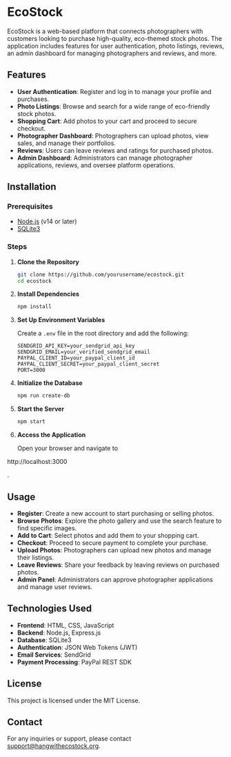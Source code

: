 # EcoStock

EcoStock is a web-based platform that connects photographers with customers looking to purchase high-quality, eco-themed stock photos. The application includes features for user authentication, photo listings, reviews, an admin dashboard for managing photographers and reviews, and more.

## Features

- **User Authentication**: Register and log in to manage your profile and purchases.
- **Photo Listings**: Browse and search for a wide range of eco-friendly stock photos.
- **Shopping Cart**: Add photos to your cart and proceed to secure checkout.
- **Photographer Dashboard**: Photographers can upload photos, view sales, and manage their portfolios.
- **Reviews**: Users can leave reviews and ratings for purchased photos.
- **Admin Dashboard**: Administrators can manage photographer applications, reviews, and oversee platform operations.

## Installation

### Prerequisites

- [Node.js](https://nodejs.org/) (v14 or later)
- [SQLite3](https://www.sqlite.org/index.html)

### Steps

1. **Clone the Repository**

   ```bash
   git clone https://github.com/yourusername/ecostock.git
   cd ecostock
   ```

2. **Install Dependencies**

   ```bash
   npm install
   ```

3. **Set Up Environment Variables**

   Create a `.env` file in the root directory and add the following:

   ```env
   SENDGRID_API_KEY=your_sendgrid_api_key
   SENDGRID_EMAIL=your_verified_sendgrid_email
   PAYPAL_CLIENT_ID=your_paypal_client_id
   PAYPAL_CLIENT_SECRET=your_paypal_client_secret
   PORT=3000
   ```

4. **Initialize the Database**

   ```bash
   npm run create-db
   ```

5. **Start the Server**

   ```bash
   npm start
   ```

6. **Access the Application**

   Open your browser and navigate to 

http://localhost:3000

.

## Usage

- **Register**: Create a new account to start purchasing or selling photos.
- **Browse Photos**: Explore the photo gallery and use the search feature to find specific images.
- **Add to Cart**: Select photos and add them to your shopping cart.
- **Checkout**: Proceed to secure payment to complete your purchase.
- **Upload Photos**: Photographers can upload new photos and manage their listings.
- **Leave Reviews**: Share your feedback by leaving reviews on purchased photos.
- **Admin Panel**: Administrators can approve photographer applications and manage user reviews.

## Technologies Used

- **Frontend**: HTML, CSS, JavaScript
- **Backend**: Node.js, Express.js
- **Database**: SQLite3
- **Authentication**: JSON Web Tokens (JWT)
- **Email Services**: SendGrid
- **Payment Processing**: PayPal REST SDK

## License

This project is licensed under the MIT License.

## Contact

For any inquiries or support, please contact [support@hangwithecostock.org](mailto:support@hangwithecostock.org).
